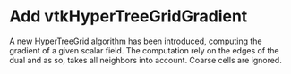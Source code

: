 # Add vtkHyperTreeGridGradient

A new HyperTreeGrid algorithm has been introduced, computing the gradient
of a given scalar field. The computation rely on the edges of the dual and
as so, takes all neighbors into account. Coarse cells are ignored.
